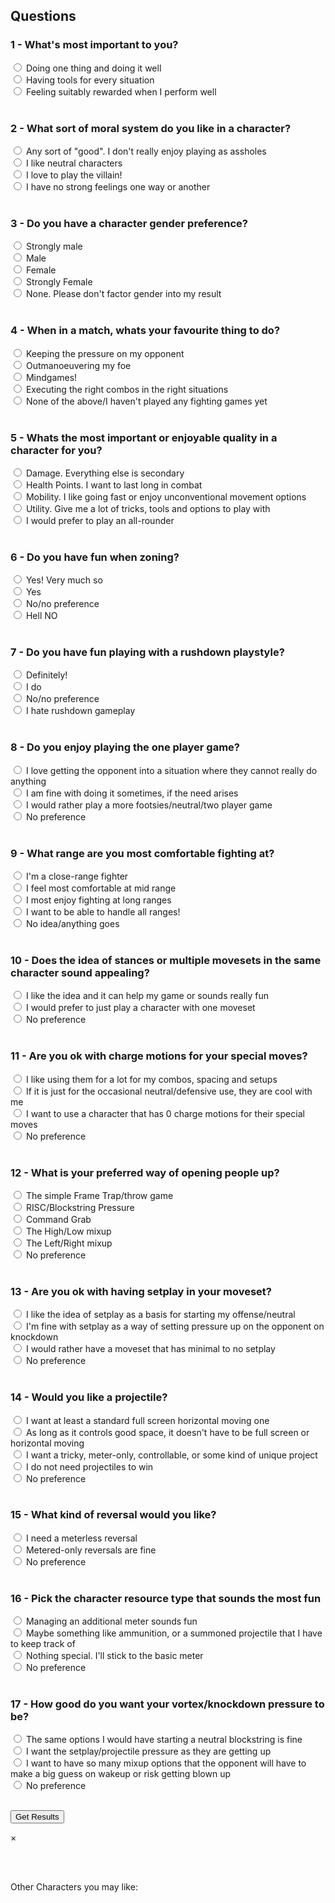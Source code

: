 <head>
<script type="text/javascript" src="questions.js"></script>
<script type="text/javascript" src="characters.js"></script>
<link rel="stylesheet" href="https://www.w3schools.com/w3css/4/w3.css">
<link type="text/css" rel="stylesheet" href="style.css" />
</head>

## Questions

### 1 - What's most important to you?
<label><input type="radio" id="specialist" name="playstyle">  Doing one thing and doing it well</label><br>
<label><input type="radio" id="prepared" name="playstyle"> Having tools for every situation</label><br>
<label><input type="radio" id="rewarding" name="playstyle"> Feeling suitably rewarded when I perform well</label><br><br>

### 2 - What sort of moral system do you like in a character?
<label><input type="radio" id="good" name="moral_system"> Any sort of "good". I don't really enjoy playing as assholes </label><br>
<label><input type="radio" id="neutral" name="moral_system"> I like neutral characters</label><br>
<label><input type="radio" id="evil" name="moral_system"> I love to play the villain!</label><br>
<label><input type="radio" id="none" name="moral_system"> I have no strong feelings one way or another</label><br><br>

### 3 - Do you have a character gender preference?
<label><input type="radio" id="strong_male" name="gender"> Strongly male</label><br>
<label><input type="radio" id="male" name="gender"> Male</label><br>
<label><input type="radio" id="female" name="gender"> Female</label><br>
<label><input type="radio" id="strong_female" name="gender"> Strongly Female</label><br>
<label><input type="radio" id="none" name="gender"> None. Please don't factor gender into my result</label><br><br>

### 4 - When in a match, whats your favourite thing to do?
<label><input type="radio" id="pressure" name="favourite"> Keeping the pressure on my opponent</label><br>
<label><input type="radio" id="neutral" name="favourite"> Outmanoeuvering my foe</label><br>
<label><input type="radio" id="mindgames" name="favourite"> Mindgames!</label><br>
<label><input type="radio" id="combos" name="favourite"> Executing the right combos in the right situations</label><br>
<label><input type="radio" id="none" name="favourite"> None of the above/I haven't played any fighting games yet</label><br><br>

### 5 - Whats the most important or enjoyable quality in a character for you?
<label><input type="radio" id="damage" name="important"> Damage. Everything else is secondary</label><br>
<label><input type="radio" id="health" name="important"> Health Points. I want to last long in combat</label><br>
<label><input type="radio" id="mobility" name="important"> Mobility. I like going fast or enjoy unconventional movement options</label><br>
<label><input type="radio" id="utility" name="important"> Utility. Give me a lot of tricks, tools and options to play with</label><br>
<label><input type="radio" id="all_rounder" name="important"> I would prefer to play an all-rounder</label><br><br>

### 6 - Do you have fun when zoning?
<label><input type="radio" id="strong_yes" name="zoning"> Yes! Very much so</label><br>
<label><input type="radio" id="yes" name="zoning"> Yes</label><br>
<label><input type="radio" id="no" name="zoning"> No/no preference</label><br>
<label><input type="radio" id="strong_no" name="zoning"> Hell NO</label><br><br>

### 7 - Do you have fun playing with a rushdown playstyle?
<label><input type="radio" id="strong_yes" name="rushdown"> Definitely!</label><br>
<label><input type="radio" id="yes" name="rushdown"> I do</label><br>
<label><input type="radio" id="no" name="rushdown"> No/no preference</label><br>
<label><input type="radio" id="strong_no" name="rushdown"> I hate rushdown gameplay</label><br><br>

### 8 - Do you enjoy playing the one player game?
<label><input type="radio" id="yes" name="oneplayer"> I love getting the opponent into a situation where they cannot really do anything</label><br>
<label><input type="radio" id="sometimes" name="oneplayer"> I am fine with doing it sometimes, if the need arises</label><br>
<label><input type="radio" id="no" name="oneplayer"> I would rather play a more footsies/neutral/two player game</label><br>
<label><input type="radio" id="none" name="oneplayer"> No preference</label><br><br>

### 9 - What range are you most comfortable fighting at?
<label><input type="radio" id="close" name="range"> I'm a close-range fighter</label><br>
<label><input type="radio" id="mid" name="range"> I feel most comfortable at mid range</label><br>
<label><input type="radio" id="long" name="range"> I most enjoy fighting at long ranges</label><br>
<label><input type="radio" id="all" name="range"> I want to be able to handle all ranges!</label><br>
<label><input type="radio" id="none" name="range"> No idea/anything goes</label><br><br>

### 10 - Does the idea of stances or multiple movesets in the same character sound appealing?
<label><input type="radio" id="yes" name="stance"> I like the idea and it can help my game or sounds really fun</label><br>
<label><input type="radio" id="no" name="stance"> I would prefer to just play a character with one moveset</label><br>
<label><input type="radio" id="none" name="stance"> No preference</label><br><br>

### 11 - Are you ok with charge motions for your special moves?
<label><input type="radio" id="yes" name="charge"> I like using them for a lot for my combos, spacing and setups</label><br>
<label><input type="radio" id="sometimes" name="charge"> If it is just for the occasional neutral/defensive use, they are cool with me</label><br>
<label><input type="radio" id="no" name="charge"> I want to use a character that has 0 charge motions for their special moves</label><br>
<label><input type="radio" id="none" name="charge"> No preference</label><br><br>

### 12 - What is your preferred way of opening people up?
<label><input type="radio" id="frametrap" name="gameplan"> The simple Frame Trap/throw game</label><br>
<label><input type="radio" id="risc" name="gameplan"> RISC/Blockstring Pressure</label><br>
<label><input type="radio" id="grab" name="gameplan"> Command Grab</label><br>
<label><input type="radio" id="highlow" name="gameplan"> The High/Low mixup</label><br>
<label><input type="radio" id="leftright" name="gameplan"> The Left/Right mixup</label><br>
<label><input type="radio" id="none" name="gameplan"> No preference</label><br><br>

### 13 - Are you ok with having setplay in your moveset?
<label><input type="radio" id="neutral" name="setplay"> I like the idea of setplay as a basis for starting my offense/neutral</label><br>
<label><input type="radio" id="oki" name="setplay"> I'm fine with setplay as a way of setting pressure up on the opponent on knockdown</label><br>
<label><input type="radio" id="no" name="setplay"> I would rather have a moveset that has minimal to no setplay</label><br>
<label><input type="radio" id="none" name="setplay"> No preference</label><br><br>

### 14 - Would you like a projectile?
<label><input type="radio" id="standard" name="projectile"> I want at least a standard full screen horizontal moving one</label><br>
<label><input type="radio" id="limited" name="projectile"> As long as it controls good space, it doesn't have to be full screen or horizontal moving</label><br>
<label><input type="radio" id="special" name="projectile"> I want a tricky, meter-only, controllable, or some kind of unique project</label><br>
<label><input type="radio" id="no" name="projectile"> I do not need projectiles to win</label><br>
<label><input type="radio" id="none" name="projectile"> No preference</label><br><br>

### 15 - What kind of reversal would you like?
<label><input type="radio" id="meterless" name="reversal"> I need a meterless reversal</label><br>
<label><input type="radio" id="metered" name="reversal"> Metered-only reversals are fine</label><br>
<label><input type="radio" id="none" name="reversal"> No preference</label><br><br>

### 16 - Pick the character resource type that sounds the most fun
<label><input type="radio" id="meter" name="resource"> Managing an additional meter sounds fun</label><br>
<label><input type="radio" id="ammo" name="resource"> Maybe something like ammunition, or a summoned projectile that I have to keep track of</label><br>
<label><input type="radio" id="no" name="resource"> Nothing special. I'll stick to the basic meter</label><br>
<label><input type="radio" id="none" name="resource"> No preference</label><br><br>

### 17 - How good do you want your vortex/knockdown pressure to be?
<label><input type="radio" id="neutral" name="vortex"> The same options I would have starting a neutral blockstring is fine</label><br>
<label><input type="radio" id="projectile" name="vortex"> I want the setplay/projectile pressure as they are getting up</label><br>
<label><input type="radio" id="lots" name="vortex"> I want to have so many mixup options that the opponent will have to make a big guess on wakeup or risk getting blown up</label><br>
<label><input type="radio" id="none" name="vortex"> No preference</label><br><br>

<button id="get_results" onclick="get_results();" class="btn">Get Results</button>

<div id="modal" class="w3-modal">
    <div class="w3-modal-content">
        <div class="w3-container">
            <span onclick="closeModal();" class="w3-button w3-display-topright">&times;</span>
            <div id="modal_contents">
                <br>
                <div class="winner">
                    <img id= "winner_img" src=""/>
                    <p id="winner_name" class="modal_text"></p><br>
                </div>
                <p class="modal_text"> Other Characters you may like:</p>
                <p id="others" class ="modal_text"></p>
            </div>
        </div>
    </div>
</div>